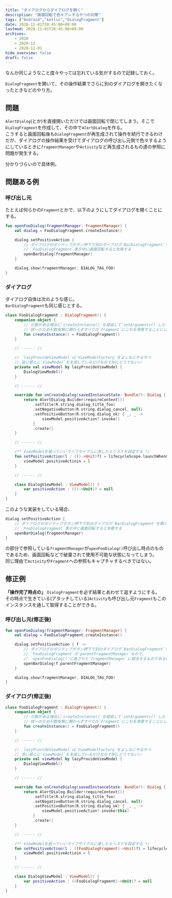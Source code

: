 ```yaml
---
title: "ダイアログからダイアログを開く"
description: "画面回転で色々アレするやつの対策"
tags: ["Android","kotlin","DialogFragment"]
date: 2020-12-01T20:45:00+09:00
lastmod: 2020-12-01T20:45:00+09:00
archives:
    - 2020
    - 2020-12
    - 2020-12-01
hide_overview: false
draft: false
---
```


なんか同じようなこと度々やっては忘れている気がするので記録しておく。

`DialogFragment`を開いて、その操作結果でさらに別のダイアログを開きたくなったときなどのやり方。

## 問題

`AlertDialog`(とか)を直接開いただけでは画面回転で閉じてしまう。そこで`DialogFragment`を作成して、その中で`AlertDialog`を作る。  
こうすると画面回転後も`DialogFragment`が再生成されて操作を続行できるわけだが、ダイアログの操作結果を受けてダイアログの呼び出し元側で色々するようにしているときに`fragmentManager`や`Activity`など再生成されるもの達の参照に問題が発生する。

分かりづらいので具体例。

## 問題ある例

### 呼び出し元

たとえば何らかの`Fragment`とかで、以下のようにしてダイアログを開くことにする。

```kt:HogeFragment(問題あり).kt
fun openFooDialog(fragmentManager: FragmentManager) {
    val dialog = FooDialogFragment.createInstance()

    dialog.setPositiveAction {
        // ダイアログのポジティブボタン押下で別のダイアログ`BarDialogFragment`を開く
        // `FooDialogFragment`表示中に画面回転すると失敗する
        openBarDialog(fragmentManager)
    }

    dialog.show(fragmentManager, DIALOG_TAG_FOO)
}
```

### ダイアログ

ダイアログ自体は次のような感じ。  
`BarDialogFragment`も同じ感じとする。

```kt:FooDialogFragment(問題あり).kt
class FooDialogFragment : DialogFragment() {
    companion object {
        // 引数がある場合に`createInstance()`を経由して`setArguments()`したりしている
        // 統一のため引数有無に関わらずすべての`Fragment`にこれを用意することにしている
        fun createInstance() = FooDialogFragment()
    }

    // ------ //

    // `lazyProvideViewModel`は`ViewModelFactory`をよしなにやるやつ
    // 良い感じに`ViewModel`を生成しているだけなので別にどうでもいい
    private val viewModel by lazyProvideViewModel {
        DialogViewModel()
    }

    // ------ //

    override fun onCreateDialog(savedInstanceState: Bundle?): Dialog {
        return AlertDialog.Builder(requireContext())
            .setTitle(R.string.dialog_title_foo)
            .setNegativeButton(R.string.dialog_cancel, null)
            .setPositiveButton(R.string.dialog_ok) { _, _ ->
                viewModel.positiveAction?.invoke()
            }
            .create()
    }

    // ------ //

    /** ViewModelを扱っていいライフサイクルに達したらリスナを設定する */
    fun setPositiveAction(l : (()->Unit)?) = lifecycleScope.launchWhenCreated {
        viewModel.positiveActioin = l
    }

    // ------ //

    class DialogViewModel : ViewModel() {
        var positiveAction : (()->Unit)? = null
    }
}
```

このような実装をしている場合、

```kt
dialog.setPositiveAction {
    // ダイアログのポジティブボタン押下で別のダイアログ`BarDialogFragment`を開く
    // `FooDialogFragment`表示中に画面回転すると失敗する
    openBarDialog(fragmentManager)
}
```

の部分で参照している`fragmentManager`が`openFooDialog()`呼び出し時点のものであるため、画面回転などで破棄されて使用不可能な状態になってしまう。  
同じ理由で`Activity`や`Fragment`への参照もキャプチャするべきではない。

## 修正例

**「操作完了時点の」** `DialogFragment`を必ず結果とあわせて返すようにする。  
その時点で生きている(アタッチしている)`Activity`も呼び出し元`Fragment`もこのインスタンスを通して取得することができる。

### 呼び出し元(修正後)

```kt:HogeFragment.kt
fun openFooDialog(fragmentManager: FragmentManager) {
    val dialog = FooDialogFragment.createInstance()

    dialog.setPositiveAction { f ->
        // ダイアログのポジティブボタン押下で別のダイアログ`BarDialogFragment`を開く
        // `FooDialogFragment`の`parentFragmentManager`なので、
        // `openFooDialog()`に渡された`fragmentManager`に相当するものである(再生成されていたらインスタンスは別である)
        openBarDialog(f.parentFragmentManager)
    }

    dialog.show(fragmentManager, DIALOG_TAG_FOO)
}
```

### ダイアログ(修正後)

```kt:FooDialogFragment.kt
class FooDialogFragment : DialogFragment() {
    companion object {
        // 引数がある場合に`createInstance()`を経由して`setArguments()`したりしている
        // 統一のため引数有無に関わらずすべての`Fragment`にこれを用意することにしている
        fun createInstance() = FooDialogFragment()
    }

    // ------ //

    // `lazyProvideViewModel`は`ViewModelFactory`をよしなにやるやつ
    // 良い感じに`ViewModel`を生成しているだけなので別にどうでもいい
    private val viewModel by lazyProvideViewModel {
        DialogViewModel()
    }

    // ------ //

    override fun onCreateDialog(savedInstanceState: Bundle?): Dialog {
        return AlertDialog.Builder(requireContext())
            .setTitle(R.string.dialog_title_foo)
            .setNegativeButton(R.string.dialog_cancel, null)
            .setPositiveButton(R.string.dialog_ok) { _, _ ->
                viewModel.positiveAction?.invoke(this)
            }
            .create()
    }

    // ------ //

    /** ViewModelを扱っていいライフサイクルに達したらリスナを設定する */
    fun setPositiveAction(l : ((FooDialogFragment)->Unit)?) = lifecycleScope.launchWhenCreated {
        viewModel.positiveActioin = l
    }

    // ------ //

    class DialogViewModel : ViewModel() {
        var positiveAction : ((FooDialogFragment)->Unit)? = null
    }
}
```
